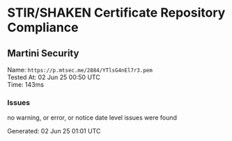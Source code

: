 # STIR/SHAKEN Certificate Repository Compliance

## Martini Security

Name: `https://p.mtsec.me/2884/YTlsG4nEl7r3.pem`\
Tested At: 02 Jun 25 00:50 UTC\
Time: 143ms

### Issues

no warning, or error, or notice date level issues were found

Generated: 02 Jun 25 01:01 UTC